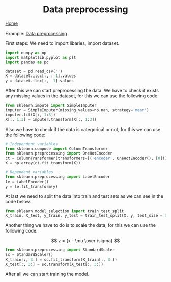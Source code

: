 # <center>Data preprocessing</center>

[Home](/)

Example:
[Data preprocessing](/Part%201%20-%20Data%20Preprocessing/Python/data_preprocessing_tools.ipynb)

First steps:
We need to import libaries, import dataset.

```python
import numpy as np
import matplotlib.pyplot as plt
import pandas as pd

dataset = pd.read_csv('')
X = dataset.iloc[:, :-1].values
y = dataset.iloc[:, -1].values
```

After this we can start preprocessing the data.
We have to check if exists any missing values in the dataset, for this we can use the following code:

```python
from sklearn.impute import SimpleImputer
imputer = SimpleImputer(missing_values=np.nan, strategy='mean')
imputer.fit(X[:, 1:3])
X[:, 1:3] = imputer.transform(X[:, 1:3])
```

Also we have to check if the data is categorical or not, for this we can use the following code:

```python
# Independent variables
from sklearn.compose import ColumnTransformer
from sklearn.preprocessing import OneHotEncoder
ct = ColumnTransformer(transformers=[('encoder', OneHotEncoder(), [0])], remainder='passthrough')
X = np.array(ct.fit_transform(X))

# Dependent variables
from sklearn.preprocessing import LabelEncoder
le = LabelEncoder()
y = le.fit_transform(y)
```

At last we need to split the data into train and test sets as we can see in the code below.
    
```python 
from sklearn.model_selection import train_test_split
X_train, X_test, y_train, y_test = train_test_split(X, y, test_size = 0.2, random_state = 0)
```

Another thing we have to do is to scale the data, for this we can use the following code:

$$ z = {x - \mu \over \sigma} $$

```python
from sklearn.preprocessing import StandardScaler
sc = StandardScaler()
X_train[:, 3:] = sc.fit_transform(X_train[:, 3:])
X_test[:, 3:] = sc.transform(X_test[:, 3:])
```

After all we can start training the model.